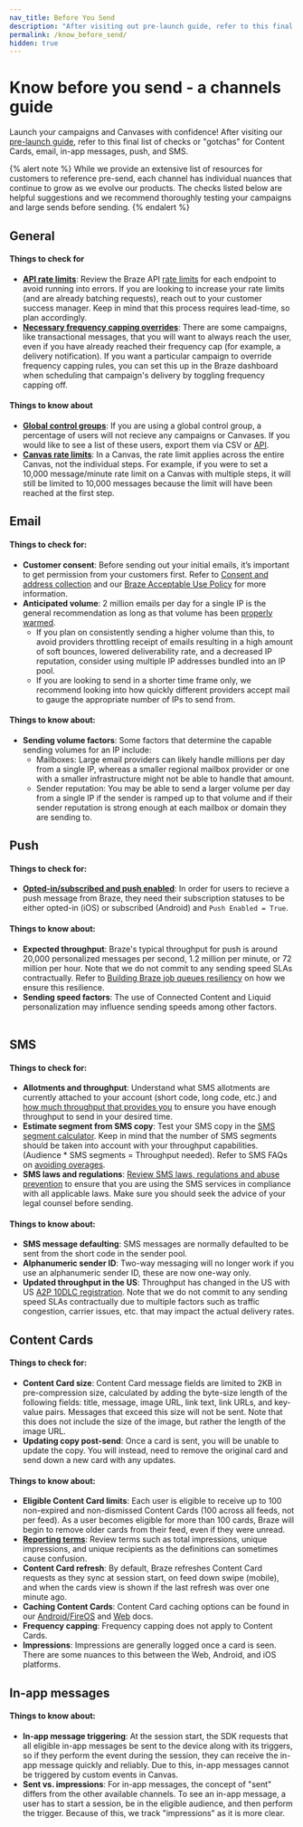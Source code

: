 ```yaml
---
nav_title: Before You Send
description: "After visiting out pre-launch guide, refer to this final list of checks or 'gotchas' for Content Cards, email, in-app messages, push, and SMS."
permalink: /know_before_send/
hidden: true
---
```


# Know before you send - a channels guide

Launch your campaigns and Canvases with confidence! After visiting our [pre-launch guide](https://labplaybooks.braze.com/canvas-playbooks#/subpage/b2rj8), refer to this final list of checks or "gotchas" for Content Cards, email, in-app messages, push, and SMS.

{% alert note %}
While we provide an extensive list of resources for customers to reference pre-send, each channel has individual nuances that continue to grow as we evolve our products. The checks listed below are helpful suggestions and we recommend thoroughly testing your campaigns and large sends before sending. 
{% endalert %}

## General

#### Things to check for
- [**API rate limits**](https://braze.com/resources/articles/whats-rate-limiting): Review the Braze API [rate limits]({{site.baseurl}}/api/api_limits/) for each endpoint to avoid running into errors. If you are looking to increase your rate limits (and are already batching requests), reach out to your customer success manager. Keep in mind that this process requires lead-time, so plan accordingly.
- [**Necessary frequency capping overrides**]({{site.baseurl}}/user_guide/engagement_tools/campaigns/building_campaigns/rate-limiting/#frequency-capping): There are some campaigns, like transactional messages, that you will want to always reach the user, even if you have already reached their frequency cap (for example, a delivery notification). If you want a particular campaign to override frequency capping rules, you can set this up in the Braze dashboard when scheduling that campaign's delivery by toggling frequency capping off.

#### Things to know about
- [**Global control groups**]({{site.baseurl}}/user_guide/engagement_tools/testing/global_control_group#global-control-group): If you are using a global control group, a percentage of users will not recieve any campaigns or Canvases. If you would like to see a list of these users, export them via CSV or [API]({{site.baseurl}}/api/endpoints/export/user_data/post_users_global_control_group/).
- [**Canvas rate limits**]({{site.baseurl}}/user_guide/engagement_tools/campaigns/building_campaigns/rate-limiting/#rate-limiting): In a Canvas, the rate limit applies across the entire Canvas, not the individual steps. For example, if you were to set a 10,000 message/minute rate limit on a Canvas with multiple steps, it will still be limited to 10,000 messages because the limit will have been reached at the first step.


## Email

#### Things to check for:
- **Customer consent**: Before sending out your initial emails, it’s important to get permission from your customers first. Refer to [Consent and address collection]({{site.baseurl}}/user_guide/onboarding_with_braze/email_setup/consent_and_address_collection/) and our [Braze Acceptable Use Policy]({{site.baseurl}}/company/legal/aup) for more information.
- **Anticipated volume**: 2 million emails per day for a single IP is the general recommendation as long as that volume has been [properly warmed]({{site.baseurl}}/user_guide/onboarding_with_braze/email_setup/ip_warming#ip-warming). 
  - If you plan on consistently sending a higher volume than this, to avoid providers throttling receipt of emails resulting in a high amount of soft bounces, lowered deliverability rate, and a decreased IP reputation, consider using multiple IP addresses bundled into an IP pool. 
  - If you are looking to send in a shorter time frame only, we recommend looking into how quickly different providers accept mail to gauge the appropriate number of IPs to send from. 

#### Things to know about:
- **Sending volume factors**: Some factors that determine the capable sending volumes for an IP include:
  - Mailboxes: Large email providers can likely handle millions per day from a single IP, whereas a smaller regional mailbox provider or one with a smaller infrastructure might not be able to handle that amount.
  - Sender reputation: You may be able to send a larger volume per day from a single IP if the sender is ramped up to that volume and if their sender reputation is strong enough at each mailbox or domain they are sending to.

## Push

#### Things to check for:
- [**Opted-in/subscribed and push enabled**]({{site.baseurl}}/user_guide/message_building_by_channel/push/users_and_subscriptions/): In order for users to recieve a push message from Braze, they need their subscription statuses to be either opted-in (iOS) or subscribed (Android) and `Push Enabled = True`. 

#### Things to know about:
- **Expected throughput**: Braze's typical throughput for push is around 20,000 personalized messages per second, 1.2 million per minute, or 72 million per hour. Note that we do not commit to any sending speed SLAs contractually. Refer to [Building Braze job queues resiliency](https://braze.com/perspectives/article/building-braze-job-queues-resiliency) on how we ensure this resilience.
- **Sending speed factors**: The use of Connected Content and Liquid personalization may influence sending speeds among other factors.<br><br>


## SMS

#### Things to check for:
- **Allotments and throughput**: Understand what SMS allotments are currently attached to your account (short code, long code, etc.) and [how much throughput that provides you]({{site.baseurl}}/user_guide/message_building_by_channel/sms/phone_numbers/short_and_long_codes/) to ensure you have enough throughput to send in your desired time.
- **Estimate segment from SMS copy**: Test your SMS copy in the [SMS segment calculator]({{site.baseurl}}/user_guide/message_building_by_channel/sms/campaign/segments/#things-to-keep-in-mind-as-you-create-your-copy). Keep in mind that the number of SMS segments should be taken into account with your throughput capabilities. (Audience * SMS segments = Throughput needed). Refer to SMS FAQs on [avoiding overages]({{site.baseurl}}/user_guide/message_building_by_channel/sms/faqs/#how-can-i-avoid-overages).
- **SMS laws and regulations**: [Review SMS laws, regulations and abuse prevention]({{site.baseurl}}/user_guide/message_building_by_channel/sms/sms_laws_and_regulations/) to ensure that you are using the SMS services in compliance with all applicable laws. Make sure you should seek the advice of your legal counsel before sending.

#### Things to know about:
- **SMS message defaulting**: SMS messages are normally defaulted to be sent from the short code in the sender pool.
- **Alphanumeric sender ID**: Two-way messaging will no longer work if you use an alphanumeric sender ID, these are now one-way only.
- **Updated throughput in the US**: Throughput has changed in the US with US [A2P 10DLC registration](https://support.twilio.com/hc/en-us/articles/1260803225669-Message-throughput-MPS-and-Trust-Scores-for-A2P-10DLC-in-the-US). Note that we do not commit to any sending speed SLAs contractually due to multiple factors such as traffic congestion, carrier issues, etc. that may impact the actual delivery rates.

## Content Cards

#### Things to check for:
- **Content Card size**: Content Card message fields are limited to 2KB in pre-compression size, calculated by adding the byte-size length of the following fields: title, message, image URL, link text, link URLs, and key-value pairs. Messages that exceed this size will not be sent. Note that this does not include the size of the image, but rather the length of the image URL.
- **Updating copy post-send**: Once a card is sent, you will be unable to update the copy. You will instead, need to remove the original card and send down a new card with any updates.

#### Things to know about:
- **Eligible Content Card limits**: Each user is eligible to receive up to 100 non-expired and non-dismissed Content Cards (100 across all feeds, not per feed). As a user becomes eligible for more than 100 cards, Braze will begin to remove older cards from their feed, even if they were unread.
- [**Reporting terms**]({{site.baseurl}}/user_guide/message_building_by_channel/content_cards/reporting/): Review terms such as total impressions, unique impressions, and unique recipients as the definitions can sometimes cause confusion.
- **Content Card refresh**: By default, Braze refreshes Content Card requests as they sync at session start, on feed down swipe (mobile), and when the cards view is shown if the last refresh was over one minute ago.
- **Caching Content Cards**: Content Card caching options can be found in our [Android/FireOS]({{site.baseurl}}/developer_guide/platform_integration_guides/android/content_cards/customization/#customizing-card-rendering-for-android) and [Web](https://js.appboycdn.com/web-sdk/latest/doc/modules/appboy.html#getcachedcontentcards) docs. 
- **Frequency capping**: Frequency capping does not apply to Content Cards.
- **Impressions**: Impressions are generally logged once a card is seen. There are some nuances to this between the Web, Android, and iOS platforms. 

## In-app messages

#### Things to know about:
- **In-app message triggering**: At the session start, the SDK requests that all eligible in-app messages be sent to the device along with its triggers, so if they perform the event during the session, they can receive the in-app message quickly and reliably. Due to this, in-app messages cannot be triggered by custom events in Canvas.
- **Sent vs. impressions**: For in-app messages, the concept of "sent" differs from the other available channels. To see an in-app message, a user has to start a session, be in the eligible audience, and then perform the trigger. Because of this, we track "impressions" as it is more clear. 
